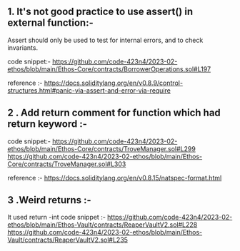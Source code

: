 ## 1.  It's not good practice to use assert() in external function:-
Assert should only be used to test for internal errors, and to check invariants.

 code snippet:-
https://github.com/code-423n4/2023-02-ethos/blob/main/Ethos-Core/contracts/BorrowerOperations.sol#L197

reference :-
https://docs.soliditylang.org/en/v0.8.9/control-structures.html#panic-via-assert-and-error-via-require

## 2 . Add return comment for function which had return keyword :-

code snippet:-
https://github.com/code-423n4/2023-02-ethos/blob/main/Ethos-Core/contracts/TroveManager.sol#L299
https://github.com/code-423n4/2023-02-ethos/blob/main/Ethos-Core/contracts/TroveManager.sol#L303

reference :-
https://docs.soliditylang.org/en/v0.8.15/natspec-format.html

## 3 .Weird returns :- 
It used  return -int
code snippet :-
https://github.com/code-423n4/2023-02-ethos/blob/main/Ethos-Vault/contracts/ReaperVaultV2.sol#L228
https://github.com/code-423n4/2023-02-ethos/blob/main/Ethos-Vault/contracts/ReaperVaultV2.sol#L235
